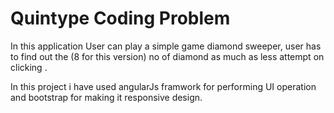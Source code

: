 # Quintype Coding Problem

In this application User can play a simple game diamond sweeper, user has to find out the (8 for this version) no of diamond as much as less attempt on clicking . 


In this project i have used angularJs framwork for performing UI operation and bootstrap for making it responsive design.


```
